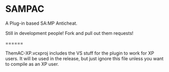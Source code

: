 SAMPAC
======

A Plug-in based SA:MP Anticheat.

Still in development people! Fork and pull out them requests!

======

ThemAC-XP.vcxproj includes the VS stuff for the plugin to work for XP users.
It will be used in the release, but just ignore this file unless you want to compile as an XP user.